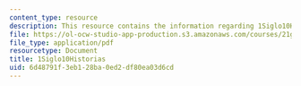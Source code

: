 ```yaml
---
content_type: resource
description: This resource contains the information regarding 1Siglo10Historias.
file: https://ol-ocw-studio-app-production.s3.amazonaws.com/courses/21g-702-spanish-ii-spring-2004/6d48791f3eb128ba0ed2df80ea03d6cd_MIT21G_702S04_1siglo10.pdf
file_type: application/pdf
resourcetype: Document
title: 1Siglo10Historias
uid: 6d48791f-3eb1-28ba-0ed2-df80ea03d6cd
---
```

